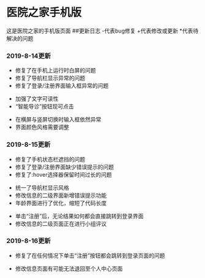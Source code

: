 # 医院之家手机版
 这是医院之家的手机版页面
 ##更新日志
 \-代表bug修复 \+代表修改或更新 \*代表待解决的问题
 ### 2019-8-14更新
- 修复了在手机上运行时白屏的问题
- 修复了导航栏显示异常的问题
- 修复了登录/注册界面输入框异常的问题
+ 加强了文字可读性
+ “智能导诊”按钮现可点击
* 在横屏与竖屏切换时输入框依然异常
* 界面颜色风格需要调整
 ### 2019-8-15更新
- 修复了手机状态栏遮挡的问题
- 修复了登录/注册界面缺少错误提示的问题
- 修复了:hover选择器保留时间过长的问题
+ 统一了导航栏显示风格
+ 修改信息的二级界面新增错误提示功能
+ 年龄界面进行了优化，缩短了代码长度
* 单击“注册”后，无论结果如何都会直接跳转到登录界面
* 修改信息的二级页面正在进行小组评议
 ### 2019-8-16更新
- 修复了在任何情况下单击“注册”按钮都会跳转到登录页面的问题
* 修改信息页面有可能无法退回至个人中心页面
